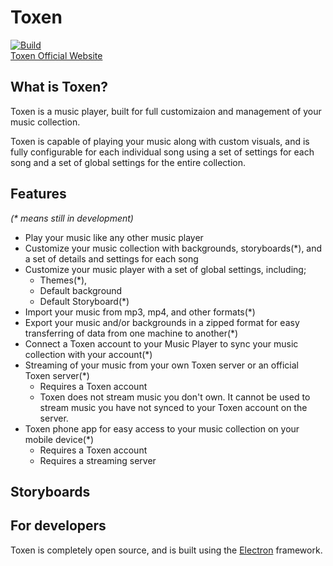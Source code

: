 # Toxen
[![Build](https://github.com/LucasionGS/Toxen3/actions/workflows/build.yml/badge.svg)](https://github.com/LucasionGS/Toxen3/actions/workflows/build.yml)  
[Toxen Official Website](https://toxen.net/)
## What is Toxen?
Toxen is a music player, built for full customizaion and management of your music collection.

Toxen is capable of playing your music along with custom visuals, and is fully configurable for each individual song using a set of settings for each song and a set of global settings for the entire collection.

## Features
*(\* means still in development)*
* Play your music like any other music player
* Customize your music collection with backgrounds, storyboards(\*), and a set of details and settings for each song
* Customize your music player with a set of global settings, including;
  * Themes(\*),
  * Default background
  * Default Storyboard(\*)
* Import your music from mp3, mp4, and other formats(\*)
* Export your music and/or backgrounds in a zipped format for easy transferring of data from one machine to another(\*)
* Connect a Toxen account to your Music Player to sync your music collection with your account(\*)
* Streaming of your music from your own Toxen server or an official Toxen server(\*)
  * Requires a Toxen account
  * Toxen does not stream music you don't own. It cannot be used to stream music you have not synced to your Toxen account on the server.
* Toxen phone app for easy access to your music collection on your mobile device(\*)
  * Requires a Toxen account
  * Requires a streaming server


## Storyboards
<!-- To be added -->

## For developers
Toxen is completely open source, and is built using the [Electron](https://electron.atom.io/) framework.